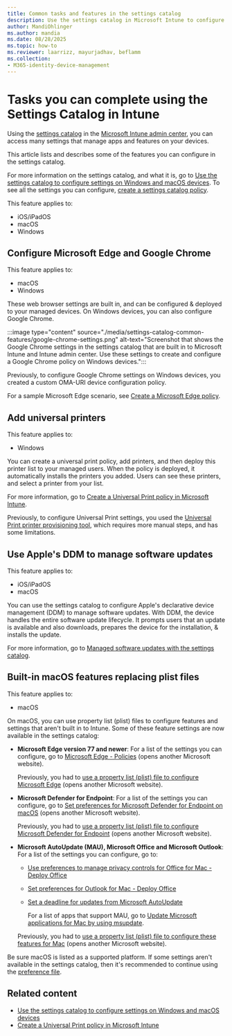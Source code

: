 ```yaml
---
title: Common tasks and features in the settings catalog
description: Use the settings catalog in Microsoft Intune to configure common features. You can create a Universal Print policy, configure Microsoft Edge and Google Chrome web browsers, and use built in settings instead of plist files for macOS devices.
author: MandiOhlinger
ms.author: mandia
ms.date: 08/28/2025
ms.topic: how-to
ms.reviewer: laarrizz, mayurjadhav, beflamm
ms.collection:
- M365-identity-device-management
---
```


# Tasks you can complete using the Settings Catalog in Intune

Using the [settings catalog](settings-catalog.md) in the [Microsoft Intune admin center](https://go.microsoft.com/fwlink/?linkid=2109431), you can access many settings that manage apps and features on your devices.

This article lists and describes some of the features you can configure in the settings catalog.

For more information on the settings catalog, and what it is, go to [Use the settings catalog to configure settings on Windows and macOS devices](settings-catalog.md). To see all the settings you can configure, [create a settings catalog policy](settings-catalog.md).

This feature applies to:

- iOS/iPadOS
- macOS
- Windows

## Configure Microsoft Edge and Google Chrome

<!-- ms.reviewer: mayurjadhav -->

This feature applies to:

- macOS
- Windows

These web browser settings are built in, and can be configured & deployed to your managed devices. On Windows devices, you can also configure Google Chrome.

:::image type="content" source="./media/settings-catalog-common-features/google-chrome-settings.png" alt-text="Screenshot that shows the Google Chrome settings in the settings catalog that are built in to Microsoft Intune and Intune admin center. Use these settings to create and configure a Google Chrome policy on Windows devices.":::

Previously, to configure Google Chrome settings on Windows devices, you created a custom OMA-URI device configuration policy.

For a sample Microsoft Edge scenario, see [Create a Microsoft Edge policy](settings-catalog-configure-edge.md).

## Add universal printers

<!-- ms.reviewer: laarrizz -->

This feature applies to:

- Windows

You can create a universal print policy, add printers, and then deploy this printer list to your managed users. When the policy is deployed, it automatically installs the printers you added. Users can see these printers, and select a printer from your list.

For more information, go to [Create a Universal Print policy in Microsoft Intune](settings-catalog-printer-provisioning.md).

Previously, to configure Universal Print settings, you used the [Universal Print printer provisioning tool](/universal-print/fundamentals/universal-print-intune-tool), which requires more manual steps, and has some limitations.

## Use Apple's DDM to manage software updates

<!-- ms.reviewer: beflamm -->

This feature applies to:

- iOS/iPadOS
- macOS

You can use the settings catalog to configure Apple's declarative device management (DDM) to manage software updates. With DDM, the device handles the entire software update lifecycle. It prompts users that an update is available and also downloads, prepares the device for the installation, & installs the update.

For more information, go to [Managed software updates with the settings catalog](../protect/updates/apple.md).

## Built-in macOS features replacing plist files

<!-- ms.reviewer: beflamm -->

This feature applies to:

- macOS

On macOS, you can use property list (plist) files to configure features and settings that aren't built in to Intune. Some of these feature settings are now available in the settings catalog:

- **Microsoft Edge version 77 and newer**: For a list of the settings you can configure, go to [Microsoft Edge - Policies](/DeployEdge/microsoft-edge-policies) (opens another Microsoft website).

  Previously, you had to [use a property list (plist) file to configure Microsoft Edge](/deployedge/configure-microsoft-edge-on-mac) (opens another Microsoft website).

- **Microsoft Defender for Endpoint**: For a list of the settings you can configure, go to [Set preferences for Microsoft Defender for Endpoint on macOS](/microsoft-365/security/defender-endpoint/mac-preferences) (opens another Microsoft website).

  Previously, you had to [use a property list (plist) file to configure Microsoft Defender for Endpoint](/microsoft-365/security/defender-endpoint/mac-install-with-intune) (opens another Microsoft website).

- **Microsoft AutoUpdate (MAU), Microsoft Office and Microsoft Outlook**: For a list of the settings you can configure, go to:

  - [Use preferences to manage privacy controls for Office for Mac - Deploy Office](/deployoffice/privacy/mac-privacy-preferences)
  - [Set preferences for Outlook for Mac - Deploy Office](/deployoffice/mac/preferences-outlook)
  - [Set a deadline for updates from Microsoft AutoUpdate](/deployoffice/mac/mau-deadline)

    For a list of apps that support MAU, go to [Update Microsoft applications for Mac by using msupdate](/deployoffice/mac/update-office-for-mac-using-msupdate).

  Previously, you had to [use a property list (plist) file to configure these features for Mac](/deployoffice/mac/deploy-preferences-for-office-for-mac) (opens another Microsoft website).

Be sure macOS is listed as a supported platform. If some settings aren't available in the settings catalog, then it's recommended to continue using the [preference file](preference-file-settings-macos.md).

## Related content

- [Use the settings catalog to configure settings on Windows and macOS devices](settings-catalog.md)
- [Create a Universal Print policy in Microsoft Intune](settings-catalog-printer-provisioning.md)
